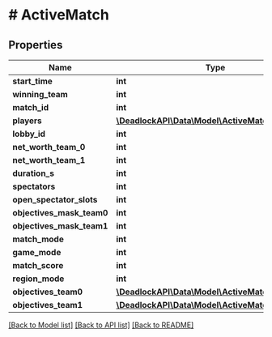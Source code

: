 # # ActiveMatch

## Properties

Name | Type | Description | Notes
------------ | ------------- | ------------- | -------------
**start_time** | **int** |  |
**winning_team** | **int** |  |
**match_id** | **int** |  |
**players** | [**\DeadlockAPI\Data\Model\ActiveMatchPlayer[]**](ActiveMatchPlayer.md) |  |
**lobby_id** | **int** |  |
**net_worth_team_0** | **int** |  |
**net_worth_team_1** | **int** |  |
**duration_s** | **int** |  |
**spectators** | **int** |  |
**open_spectator_slots** | **int** |  |
**objectives_mask_team0** | **int** |  |
**objectives_mask_team1** | **int** |  |
**match_mode** | **int** |  |
**game_mode** | **int** |  |
**match_score** | **int** |  |
**region_mode** | **int** |  |
**objectives_team0** | [**\DeadlockAPI\Data\Model\ActiveMatchObjectives**](ActiveMatchObjectives.md) |  |
**objectives_team1** | [**\DeadlockAPI\Data\Model\ActiveMatchObjectives**](ActiveMatchObjectives.md) |  |

[[Back to Model list]](../../README.md#models) [[Back to API list]](../../README.md#endpoints) [[Back to README]](../../README.md)
